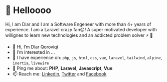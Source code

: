 # 👋 Helloooo

Hi, I am Diar and I am a Software Engeneer with more than 4+ years of experience. I am a Laravel crazy fan:heart_eyes:! A super motivated developer with willignes to learn new technologies and an addicted problem solver :zap: :pill:

- 👋 Hi, I’m Diar Qoroviqi
- 👀 I’m interested in ...
- 🌱 I have experience on: `php`, `js`, `html`, `css`, `vue`, `laravel`, `tailwind`, `alpine`, `inertia`, `livewire` 
- 💬 Ping me about: **PHP**, **Laravel**, **Javascript**, **Vue**
- 📫 Reach me: [Linkedin](https://www.linkedin.com/in/diar-%C3%A7oroviqi/), [Twitter](https://twitter.com/DiarQoroviqi) and [Facebook](https://www.facebook.com/DiarQoroviqi)

<!---
DiarQoroviqi/DiarQoroviqi is a ✨ special ✨ repository because its `README.md` (this file) appears on your GitHub profile.
You can click the Preview link to take a look at your changes.
--->
